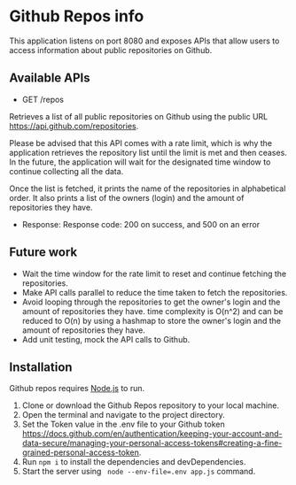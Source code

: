 # Github Repos info

This application listens on port 8080 and exposes APIs that allow users to access information about public repositories on Github.

## Available APIs

- GET /repos 

Retrieves a list of all public repositories on Github using the public URL https://api.github.com/repositories. 

Please be advised that this API comes with a rate limit, which is why the application retrieves the repository list until the limit is met and then ceases. In the future, the application will wait for the designated time window to continue collecting all the data.

Once the list is fetched, it prints the name of the repositories in alphabetical order. It also prints a list of the owners (login) and the amount of repositories they have.
 - Response:
Response code: 200 on success,  and 500 on an error

## Future work
- Wait the time window for the rate limit to reset and continue fetching the repositories.
- Make API calls parallel to reduce the time taken to fetch the repositories.
- Avoid looping through the repositories to get the owner's login and the amount of repositories they have. time complexity is O(n^2) and can be reduced to O(n) by using a hashmap to store the owner's login and the amount of repositories they have.
- Add unit testing, mock the API calls to Github.

## Installation

Github repos requires [Node.js](https://nodejs.org/) to run.

1. Clone or download the Github Repos repository to your local machine.
2. Open the terminal and navigate to the project directory.
3. Set the Token value in the .env file to your Github token https://docs.github.com/en/authentication/keeping-your-account-and-data-secure/managing-your-personal-access-tokens#creating-a-fine-grained-personal-access-token.
3. Run ```npm i``` to install the dependencies and devDependencies.
4. Start the server using ``` node --env-file=.env app.js``` command.

